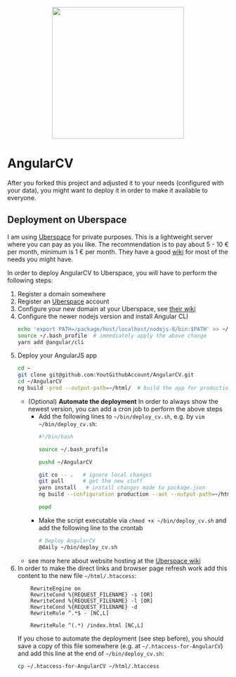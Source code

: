 <p align="center">
  <img src="https://raw.githubusercontent.com/StegSchreck/AngularCV/master/src/assets/img/AngularCV.png" width="300px">
</p>

# AngularCV
After you forked this project and adjusted it to your needs (configured with your data), you might want to deploy it in order to make it available to everyone.

## Deployment on Uberspace
I am using [Uberspace](https://uberspace.de/) for private purposes. This is a lightweight server where you can pay as you like. The recommendation is to pay about 5 - 10 € per month, minimum is 1 € per month. They have a good [wiki](https://manual.uberspace.de/) for most of the needs you might have.

In order to deploy AngularCV to Uberspace, you will have to perform the following steps:
1.  Register a domain somewhere
2.  Register an [Uberspace](https://uberspace.de/) account
3.  Configure your new domain at your Uberspace, see [their wiki](https://manual.uberspace.de/web-domains.html)
4.  Configure the newer nodejs version and install Angular CLI
    ```sh
    echo 'export PATH=/package/host/localhost/nodejs-8/bin:$PATH' >> ~/.bash_profile  # use the newer nodejs version, as this is not the default
    source ~/.bash_profile  # immediately apply the above change
    yarn add @angular/cli
    ```
5.  Deploy your AngularJS app
    ```sh
    cd ~
    git clone git@github.com:YoutGithubAccount/AngularCV.git
    cd ~/AngularCV
    ng build -prod --output-path=~/html/  # build the app for production environment and copy the result to the web root directory
    ```
    * (Optional) **Automate the deployment**
      In order to always show the newest version, you can add a cron job to perform the above steps
      * Add the following lines to `~/bin/deploy_cv.sh`, e.g. by `vim ~/bin/deploy_cv.sh`:
        ```sh
        #!/bin/bash
        
        source ~/.bash_profile
  
        pushd ~/AngularCV
        
        git co -- .   # ignore local changes
        git pull      # get the new stuff
        yarn install   # install changes made to package.json
        ng build --configuration production --aot --output-path=~/html/  # build the app for production environment and copy the result to the web root directory
        
        popd
        ```
      * Make the script executable via `chmod +x ~/bin/deploy_cv.sh` and add the following line to the crontab
        ```sh
        # Deploy AngularCV
        @daily ~/bin/deploy_cv.sh
        ``` 
    * see more here about website hosting at the [Uberspace wiki](https://manual.uberspace.de/web-documentroot.html)
6.  In order to make the direct links and browser page refresh work add this content to the new file `~/html/.htaccess`:
    ```
        RewriteEngine on
        RewriteCond %{REQUEST_FILENAME} -s [OR]
        RewriteCond %{REQUEST_FILENAME} -l [OR]
        RewriteCond %{REQUEST_FILENAME} -d
        RewriteRule ^.*$ - [NC,L]
    
        RewriteRule ^(.*) /index.html [NC,L]
    ```
    If you chose to automate the deployment (see step before), you should save a copy of this file somewhere (e.g. at `~/.htaccess-for-AngularCV`) and add this line at the end of `~/bin/deploy_cv.sh`:
    ```sh
    cp ~/.htaccess-for-AngularCV ~/html/.htaccess
    ```
